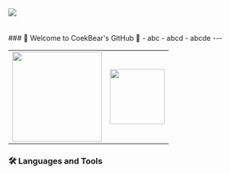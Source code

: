 <a href="https://github.com/CokeBear99/CokeBear99">![](https://capsule-render.vercel.app/api?type=waving&height=300&color=timeGradient&text=CokeBear's%20GitHub&fontAlignY=42&reversal=true&fontColor=FFFFFF)<a>
---
<br>
### 🌈 Welcome to CoekBear's GitHub 🌈
  - abc 
  - abcd
  - abcde
---
<table border="0">
  <tr>
    <!-- 첫 번째 이미지 -->
    <td>
      <a href="https://github.com/CokeBear99">
        <img src="https://github-readme-stats.vercel.app/api?username=CokeBear99&show_icons=true&theme=dark&hide_border=true" height="180">
      </a>
    </td>
    <!-- 두 번째 이미지 -->
    <td>
      <a href="https://github.com/CokeBear99">
        <img src="https://github-readme-stats.vercel.app/api/top-langs/?username=CokeBear99&layout=compact&theme=dark&hide_border=true" height="110">
      </a>
    </td>
  </tr>
</table>

### 🛠 Languages and Tools
